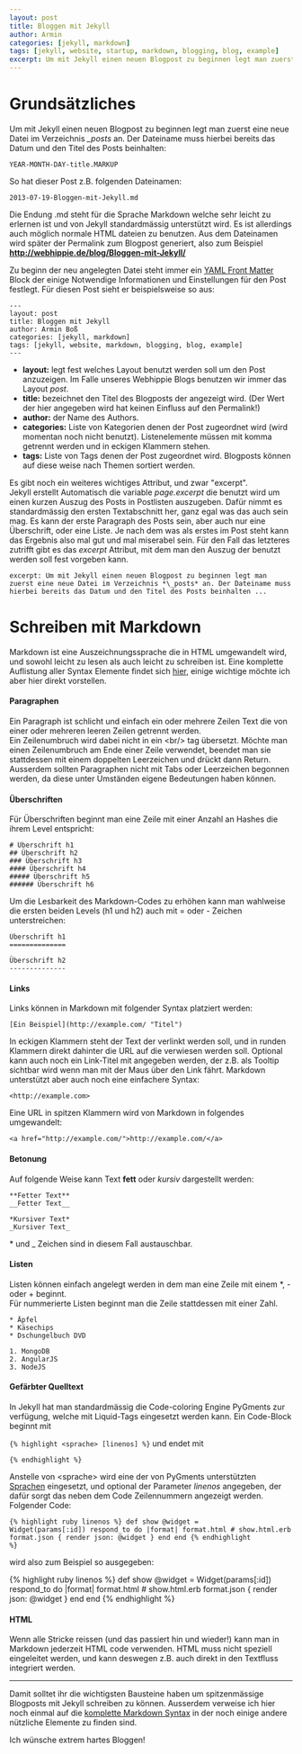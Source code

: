 ```yaml
---
layout: post
title: Bloggen mit Jekyll
author: Armin
categories: [jekyll, markdown]
tags: [jekyll, website, startup, markdown, blogging, blog, example]
excerpt: Um mit Jekyll einen neuen Blogpost zu beginnen legt man zuerst eine neue Datei im Verzeichnis *\_posts* an. Der Dateiname muss hierbei bereits das Datum und den Titel des Posts beinhalten ...
---
```



Grundsätzliches
===============

Um mit Jekyll einen neuen Blogpost zu beginnen legt man zuerst eine neue Datei im Verzeichnis *\_posts* an.
Der Dateiname muss hierbei bereits das Datum und den Titel des Posts beinhalten:

	YEAR-MONTH-DAY-title.MARKUP

So hat dieser Post z.B. folgenden Dateinamen:

	2013-07-19-Bloggen-mit-Jekyll.md

Die Endung .md steht für die Sprache Markdown welche sehr leicht zu erlernen ist und von Jekyll standardmässig unterstützt wird. Es ist allerdings auch möglich normale HTML dateien zu benutzen. 
Aus dem Dateinamen wird später der Permalink zum Blogpost generiert, also zum Beispiel **http://webhippie.de/blog/Bloggen-mit-Jekyll/**

Zu beginn der neu angelegten Datei steht immer ein [YAML Front Matter](http://jekyllrb.com/docs/frontmatter/) Block der einige Notwendige Informationen und Einstellungen für den Post festlegt.
Für diesen Post sieht er beispielsweise so aus:

	---
	layout: post
	title: Bloggen mit Jekyll
	author: Armin Boß
	categories: [jekyll, markdown]
	tags: [jekyll, website, markdown, blogging, blog, example]
	---

* **layout:** legt fest welches Layout benutzt werden soll um den Post anzuzeigen. Im Falle unseres Webhippie Blogs benutzen wir immer das Layout *post*. 
* **title:** bezeichnet den Titel des Blogposts der angezeigt wird. (Der Wert der hier angegeben wird hat keinen Einfluss auf den Permalink!)
* **author:** der Name des Authors.
* **categories:** Liste von Kategorien denen der Post zugeordnet wird (wird momentan noch nicht benutzt). Listenelemente müssen mit komma getrennt werden und in eckigen Klammern stehen.
* **tags:** Liste von Tags denen der Post zugeordnet wird. Blogposts können auf diese weise nach Themen sortiert werden.

Es gibt noch ein weiteres wichtiges Attribut, und zwar "excerpt".  
Jekyll erstellt Automatisch die variable *page.excerpt* die benutzt wird um einen kurzen Auszug des Posts in Postlisten auszugeben.
Dafür nimmt es standardmässig den ersten Textabschnitt her, ganz egal was das auch sein mag. Es kann der erste Paragraph des Posts sein, aber auch nur eine Überschrift, oder eine Liste.
Je nach dem was als erstes im Post steht kann das Ergebnis also mal gut und mal miserabel sein. Für den Fall das letzteres zutrifft gibt es das *excerpt* Attribut, mit dem man den Auszug der benutzt werden soll fest vorgeben kann.

	excerpt: Um mit Jekyll einen neuen Blogpost zu beginnen legt man zuerst eine neue Datei im Verzeichnis *\_posts* an. Der Dateiname muss hierbei bereits das Datum und den Titel des Posts beinhalten ...

Schreiben mit Markdown
======================

Markdown ist eine Auszeichnungssprache die in HTML umgewandelt wird, und sowohl leicht zu lesen als auch leicht zu schreiben ist.
Eine komplette Auflistung aller Syntax Elemente findet sich [hier](http://daringfireball.net/projects/markdown/syntax), einige wichtige möchte ich aber hier direkt vorstellen.

#### Paragraphen

Ein Paragraph ist schlicht und einfach ein oder mehrere Zeilen Text die von einer oder mehreren leeren Zeilen getrennt werden.   
Ein Zeilenumbruch wird dabei nicht in ein &lt;br/&gt; tag übersetzt. Möchte man einen Zeilenumbruch am Ende einer Zeile verwendet, beendet man sie stattdessen mit einem doppelten Leerzeichen und drückt dann Return.
Ausserdem sollten Paragraphen nicht mit Tabs oder Leerzeichen begonnen werden, da diese unter Umständen eigene Bedeutungen haben können.

#### Überschriften

Für Überschriften beginnt man eine Zeile mit einer Anzahl an Hashes die ihrem Level entspricht:

	# Überschrift h1
	## Überschrift h2
	### Überschrift h3
	#### Überschrift h4
	##### Überschrift h5
	###### Überschrift h6

Um die Lesbarkeit des Markdown-Codes zu erhöhen kann man wahlweise die ersten beiden Levels (h1 und h2) auch mit = oder - Zeichen unterstreichen: 

	Überschrift h1
	==============

	Überschrift h2
	--------------

#### Links

Links können in Markdown mit folgender Syntax platziert werden:

	[Ein Beispiel](http://example.com/ "Titel")

In eckigen Klammern steht der Text der verlinkt werden soll, und in runden Klammern direkt dahinter die URL auf die verwiesen werden soll. Optional kann auch noch ein Link-Titel mit angegeben werden, der z.B. als Tooltip sichtbar wird wenn man mit der Maus über den Link fährt.
Markdown unterstützt aber auch noch eine einfachere Syntax:

	<http://example.com>

Eine URL in spitzen Klammern wird von Markdown in folgendes umgewandelt:

	<a href="http://example.com/">http://example.com/</a>

#### Betonung

Auf folgende Weise kann Text **fett** oder *kursiv* dargestellt werden:

	**Fetter Text**
	__Fetter Text__

	*Kursiver Text*
	_Kursiver Text_

\* und \_ Zeichen sind in diesem Fall austauschbar.

#### Listen

Listen können einfach angelegt werden in dem man eine Zeile mit einem \*, \- oder \+ beginnt.  
Für nummerierte Listen beginnt man die Zeile stattdessen mit einer Zahl.

	* Äpfel
	* Käsechips
	* Dschungelbuch DVD

	1. MongoDB
	2. AngularJS
	3. NodeJS

#### Gefärbter Quelltext

In Jekyll hat man standardmässig die Code-coloring Engine PyGments zur verfügung, welche mit Liquid-Tags eingesetzt werden kann.
Ein Code-Block beginnt mit

<code>&#123;% highlight &lt;sprache&gt; [linenos] %&#125;</code>
und endet mit

<code>&#123;% endhighlight %&#125;</code>

Anstelle von &lt;sprache&gt; wird eine der von PyGments unterstützten [Sprachen](http://pygments.org/languages/) eingesetzt, und optional der Parameter *linenos* angegeben, der dafür sorgt das neben dem Code Zeilennummern angezeigt werden.
Folgender Code:

<code>&#123;% highlight ruby linenos %&#125;
def show
  @widget = Widget(params[:id])
  respond_to do |format|
	format.html # show.html.erb 
	format.json { render json: @widget }
  end
end
&#123;% endhighlight %&#125;</code>

wird also zum Beispiel so ausgegeben:

{% highlight ruby linenos %}
def show
  @widget = Widget(params[:id])
  respond_to do |format|
	format.html # show.html.erb 
	format.json { render json: @widget }
  end
end
{% endhighlight %}

#### HTML

Wenn alle Stricke reissen (und das passiert hin und wieder!) kann man in Markdown jederzeit HTML code verwenden.
HTML muss nicht speziell eingeleitet werden, und kann deswegen z.B. auch direkt in den Textfluss integriert werden.

- - -

Damit solltet ihr die wichtigsten Bausteine haben um spitzenmässige Blogposts mit Jekyll schreiben zu können. Ausserdem verweise ich hier noch einmal auf die [komplette Markdown Syntax](http://daringfireball.net/projects/markdown/syntax) in der noch einige andere nützliche Elemente zu finden sind.    


Ich wünsche extrem hartes Bloggen!

